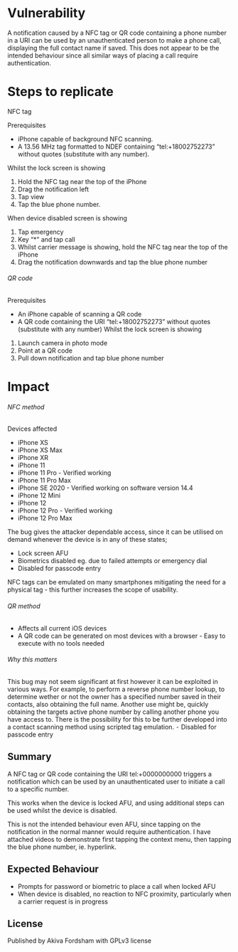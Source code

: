 # Vulnerability ######
A notification caused by a NFC tag or QR code containing a phone number in a URI can be used by an unauthenticated person to make a phone call, displaying the full contact name if saved. This does not appear to be the intended behaviour since all similar ways of placing a call require authentication.

# Steps to replicate ###### 
NFC tag

Prerequisites
- iPhone capable of background NFC scanning.
- A 13.56 MHz tag formatted to NDEF containing “tel:+18002752273” without quotes (substitute with any number).

Whilst the lock screen is showing
1. Hold the NFC tag near the top of the iPhone
2. Drag the notification left
3. Tap view
4. Tap the blue phone number.

When device disabled screen is showing
1. Tap emergency
2. Key “*” and tap call
3. Whilst carrier message is showing, hold the NFC tag near the top of the iPhone
4. Drag the notification downwards and tap the blue phone number


###### QR code

Prerequisites
- An iPhone capable of scanning a QR code
- A QR code containing the URI “tel:+18002752273” without quotes (substitute with any number)
Whilst the lock screen is showing
1. Launch camera in photo mode
2. Point at a QR code
3. Pull down notification and tap blue phone number
  
# Impact 
###### NFC method

Devices affected
- iPhone XS
- iPhone XS Max
- iPhone XR
- iPhone 11
- iPhone 11 Pro - Verified working
- iPhone 11 Pro Max
- iPhone SE 2020 - Verified working on software version 14.4
- iPhone 12 Mini
- iPhone 12
-  iPhone 12 Pro - Verified working
-  iPhone 12 Pro Max

The bug gives the attacker dependable access, since it can be utilised on demand whenever the device is in any of these states;
- Lock screen AFU
- Biometrics disabled eg. due to failed attempts or emergency dial
- Disabled for passcode entry

NFC tags can be emulated on many smartphones mitigating the need for a physical tag - this further increases the scope of usability.

###### QR method
- Affects all current iOS devices
- A QR code can be generated on most devices with a browser - Easy to execute with no tools needed

###### Why this matters 
This bug may not seem significant at first however it can be exploited in various ways.
For example, to perform a reverse phone number lookup, to determine wether or not the owner has a specified number saved in their contacts, also obtaining the full name.
Another use might be, quickly obtaining the targets active phone number by calling another phone you have access to.
There is the possibility for this to be further developed into a contact scanning method using scripted tag emulation.
 ⁃ Disabled for passcode entry
  
## Summary ######

A NFC tag or QR code containing the URI tel:+0000000000 triggers a notification which can be used by an unauthenticated user to initiate a call to a specific number.

This works when the device is locked AFU, and using additional steps can be used whilst the device is disabled.

This is not the intended behaviour even AFU, since tapping on the notification in the normal manner would require authentication. I have attached videos to demonstrate first tapping the context menu, then tapping the blue phone number, ie. hyperlink.

## Expected Behaviour ######

- Prompts for password or biometric to place a call when locked AFU
- When device is disabled, no reaction to NFC proximity, particularly when a
carrier request is in progress 

## License ######
Published by Akiva Fordsham with GPLv3 license 
